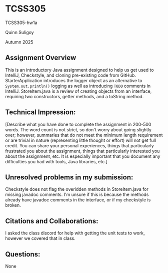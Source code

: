 # TCSS305

TCSS305-hw1a

Quinn Suligoy

Autumn 2025

## Assignment Overview
This is an introductory Java assignment designed to help us get used to IntelliJ, Checkstyle, and cloning pre-existing
code from GitHub. StarterApplication introduces the logger object as an alternative to `System.out.println()` logging
as well as introducing `TODO` comments in IntelliJ. StoreItem.java is a review of creating objects from an interface,
requiring two constructors, getter methods, and a toString method.

## Technical Impression:
[Describe what you have done to complete the assignment in 200-500 words.
The word count is not strict, so don't worry about going slightly over;
however, summaries that do not meet the minimum length requirement or
are trivial in nature (representing little thought or effort) will not
get full credit. You can share your personal experiences, things that
particularly frustrated you about the assignment, things that particularly
interested you about the assignment, etc. It is especially important that
you document any difficulties you had with tools, Java libraries, etc.]


## Unresolved problems in my submission:
Checkstyle does not flag the overidden methods in StoreItem.java for missing javadoc comments. I'm unsure if this is
because the methods already have javadoc comments in the interface, or if my checkstyle is broken.

## Citations and Collaborations:
I asked the class discord for help with getting the unit tests to work, 
however we covered that in class.

## Questions:
None
